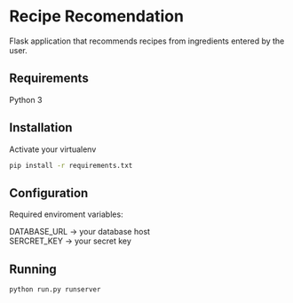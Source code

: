 # Recipe Recomendation

Flask application that recommends recipes from ingredients entered by the user.

## Requirements
 Python 3

## Installation

Activate your virtualenv
```bash
pip install -r requirements.txt
```

## Configuration

Required enviroment variables:

DATABASE_URL -> your database host  
SERCRET_KEY -> your secret key


## Running

```python
python run.py runserver
```
